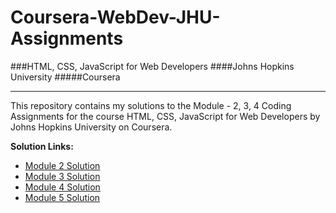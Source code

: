# Coursera-WebDev-JHU-Assignments

###HTML, CSS, JavaScript for Web Developers
####Johns Hopkins University
#####Coursera
<hr>
This repository contains my solutions to the Module - 2, 3, 4 Coding Assignments for the course HTML, CSS, JavaScript for Web Developers by Johns Hopkins University on Coursera. <br>

<b>Solution Links:</b> <br>
- [Module 2 Solution](http://faheemzunjani.github.io/Coursera-WebDev-JHU-Assignments/module-2-solution/index.html) <br>
- [Module 3 Solution](http://faheemzunjani.github.io/Coursera-WebDev-JHU-Assignments/module-3-solution/index.html) <br>
- [Module 4 Solution](http://faheemzunjani.github.io/Coursera-WebDev-JHU-Assignments/module-4-solution/index.html) <br>
- [Module 5 Solution](http://faheemzunjani.github.io/Coursera-WebDev-JHU-Assignments/module-5-solution/index.html) <br>
